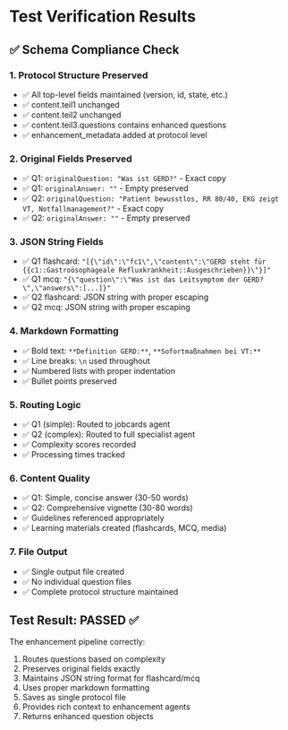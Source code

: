 # Test Verification Results

## ✅ Schema Compliance Check

### 1. **Protocol Structure Preserved**
- ✅ All top-level fields maintained (version, id, state, etc.)
- ✅ content.teil1 unchanged
- ✅ content.teil2 unchanged
- ✅ content.teil3.questions contains enhanced questions
- ✅ enhancement_metadata added at protocol level

### 2. **Original Fields Preserved**
- ✅ Q1: `originalQuestion: "Was ist GERD?"` - Exact copy
- ✅ Q1: `originalAnswer: ""` - Empty preserved
- ✅ Q2: `originalQuestion: "Patient bewusstlos, RR 80/40, EKG zeigt VT, Notfallmanagement?"` - Exact copy
- ✅ Q2: `originalAnswer: ""` - Empty preserved

### 3. **JSON String Fields**
- ✅ Q1 flashcard: `"[{\"id\":\"fc1\",\"content\":\"GERD steht für {{c1::Gastroösophageale Refluxkrankheit::Ausgeschrieben}}\"}]"`
- ✅ Q1 mcq: `"{\"question\":\"Was ist das Leitsymptom der GERD?\",\"answers\":[...]}"`
- ✅ Q2 flashcard: JSON string with proper escaping
- ✅ Q2 mcq: JSON string with proper escaping

### 4. **Markdown Formatting**
- ✅ Bold text: `**Definition GERD:**`, `**Sofortmaßnahmen bei VT:**`
- ✅ Line breaks: `\n` used throughout
- ✅ Numbered lists with proper indentation
- ✅ Bullet points preserved

### 5. **Routing Logic**
- ✅ Q1 (simple): Routed to jobcards agent
- ✅ Q2 (complex): Routed to full specialist agent
- ✅ Complexity scores recorded
- ✅ Processing times tracked

### 6. **Content Quality**
- ✅ Q1: Simple, concise answer (30-50 words)
- ✅ Q2: Comprehensive vignette (30-80 words)
- ✅ Guidelines referenced appropriately
- ✅ Learning materials created (flashcards, MCQ, media)

### 7. **File Output**
- ✅ Single output file created
- ✅ No individual question files
- ✅ Complete protocol structure maintained

## Test Result: **PASSED** ✅

The enhancement pipeline correctly:
1. Routes questions based on complexity
2. Preserves original fields exactly
3. Maintains JSON string format for flashcard/mcq
4. Uses proper markdown formatting
5. Saves as single protocol file
6. Provides rich context to enhancement agents
7. Returns enhanced question objects